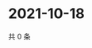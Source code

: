 # 2021-10-18

共 0 条

<!-- BEGIN WEIBO -->
<!-- 最后更新时间 Mon Oct 18 2021 07:00:53 GMT+0800 (China Standard Time) -->

<!-- END WEIBO -->
